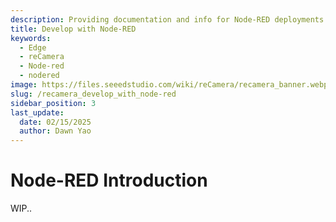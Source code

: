 ```yaml
---
description: Providing documentation and info for Node-RED deployments
title: Develop with Node-RED
keywords:
  - Edge
  - reCamera
  - Node-red
  - nodered
image: https://files.seeedstudio.com/wiki/reCamera/recamera_banner.webp
slug: /recamera_develop_with_node-red
sidebar_position: 3
last_update:
  date: 02/15/2025
  author: Dawn Yao
---
```


# Node-RED Introduction

WIP..